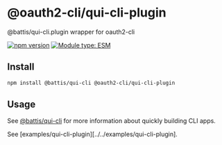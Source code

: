 # @oauth2-cli/qui-cli-plugin

@battis/qui-cli.plugin wrapper for oauth2-cli

[![npm version](https://badge.fury.io/js/@oauth2-cli%2Fqui-cli-plugin.svg)](https://badge.fury.io/js/@oauth2-cli%qui-cli-plugin)
[![Module type: ESM](https://img.shields.io/badge/module%20type-esm-brightgreen)](https://nodejs.org/api/esm.html)

## Install

```sh
npm install @battis/qui-cli @oauth2-cli/qui-cli-plugin
```

## Usage

See [@battis/qui-cli](https://www.npmjs.com/package/@battis/qui-cli) for more information about quickly building CLI apps.

See [examples/qui-cli-plugin][../../examples/qui-cli-plugin].
